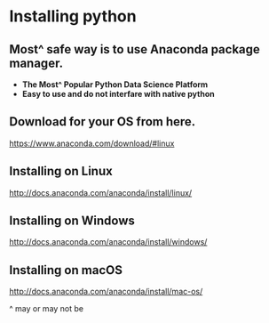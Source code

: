 
# Installing python

## Most^ safe way is to use Anaconda package manager.

+ **The Most^ Popular Python Data Science Platform**
+ **Easy to use and do not interfare with native python**

## Download for your OS from here.
 
https://www.anaconda.com/download/#linux

## Installing on Linux

http://docs.anaconda.com/anaconda/install/linux/

## Installing on Windows

http://docs.anaconda.com/anaconda/install/windows/

## Installing on macOS

http://docs.anaconda.com/anaconda/install/mac-os/


^ may or may not be
